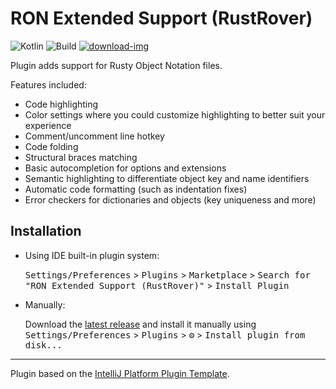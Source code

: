 # RON Extended Support (RustRover)
![Kotlin][Kotlin-badge]
![Build][Build]
[![download-img][Download-badge]][Download-link]

<!-- Plugin description -->
Plugin adds support for Rusty Object Notation files.

Features included:
 - Code highlighting
 - Color settings where you could customize highlighting to better suit your experience
 - Comment/uncomment line hotkey
 - Code folding
 - Structural braces matching
 - Basic autocompletion for options and extensions
 - Semantic highlighting to differentiate object key and name identifiers
 - Automatic code formatting (such as indentation fixes)
 - Error checkers for dictionaries and objects (key uniqueness and more)

<!-- Plugin description end -->

## Installation

- Using IDE built-in plugin system:
  
  <kbd>Settings/Preferences</kbd> > <kbd>Plugins</kbd> > <kbd>Marketplace</kbd> > <kbd>Search for "RON Extended Support (RustRover)"</kbd> >
  <kbd>Install Plugin</kbd>
  
- Manually:

  Download the [latest release](https://github.com/AmonDeShir/rustrover-ron-remix/releases/latest) and install it manually using
  <kbd>Settings/Preferences</kbd> > <kbd>Plugins</kbd> > <kbd>⚙️</kbd> > <kbd>Install plugin from disk...</kbd>

---

Plugin based on the [IntelliJ Platform Plugin Template][template].

[template]: https://github.com/JetBrains/intellij-platform-plugin-template
[Download-badge]: https://img.shields.io/badge/Get-from_marketplace-vibrantgreen?labelColor=303437
[Download-link]: https://plugins.jetbrains.com/plugin/15878-ron-extended-support
[Kotlin-badge]: https://img.shields.io/badge/Made_with-Kotlin-0095D5?logo=kotlin&logoColor=0095D5&labelColor=303437
[Build]: https://github.com/rustrover/rustrover-ron-remix/workflows/Build/badge.svg
